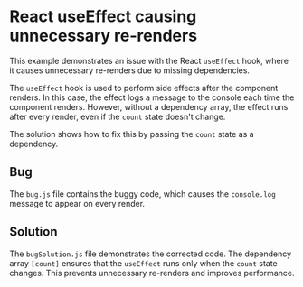 # React useEffect causing unnecessary re-renders

This example demonstrates an issue with the React `useEffect` hook, where it causes unnecessary re-renders due to missing dependencies. 

The `useEffect` hook is used to perform side effects after the component renders.  In this case, the effect logs a message to the console each time the component renders.  However, without a dependency array, the effect runs after every render, even if the `count` state doesn't change.

The solution shows how to fix this by passing the `count` state as a dependency.

## Bug
The `bug.js` file contains the buggy code, which causes the `console.log` message to appear on every render. 

## Solution
The `bugSolution.js` file demonstrates the corrected code. The dependency array `[count]` ensures that the `useEffect` runs only when the `count` state changes. This prevents unnecessary re-renders and improves performance.